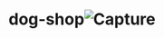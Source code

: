 # dog-shop![Capture](https://user-images.githubusercontent.com/101313014/192129359-e577a122-1c87-4d3b-b956-3e9d424015b8.PNG)
